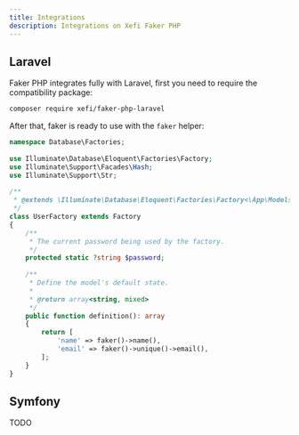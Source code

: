 ```yaml
---
title: Integrations
description: Integrations on Xefi Faker PHP
---
```


## Laravel
Faker PHP integrates fully with Laravel, first you need to require the compatibility package:

```bash
composer require xefi/faker-php-laravel
```

After that, faker is ready to use with the `faker` helper:

```php
namespace Database\Factories;
 
use Illuminate\Database\Eloquent\Factories\Factory;
use Illuminate\Support\Facades\Hash;
use Illuminate\Support\Str;
 
/**
 * @extends \Illuminate\Database\Eloquent\Factories\Factory<\App\Models\User>
 */
class UserFactory extends Factory
{
    /**
     * The current password being used by the factory.
     */
    protected static ?string $password;
 
    /**
     * Define the model's default state.
     *
     * @return array<string, mixed>
     */
    public function definition(): array
    {
        return [
            'name' => faker()->name(),
            'email' => faker()->unique()->email(),
        ];
    }
}
```

## Symfony

TODO
